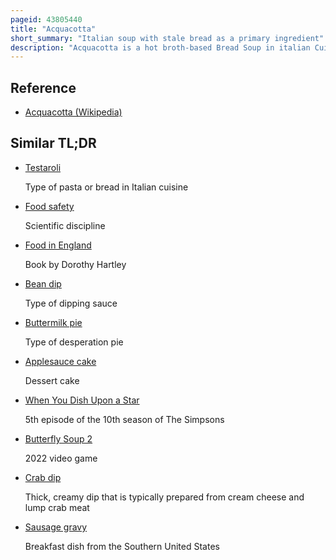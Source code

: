 ```yaml
---
pageid: 43805440
title: "Acquacotta"
short_summary: "Italian soup with stale bread as a primary ingredient"
description: "Acquacotta is a hot broth-based Bread Soup in italian Cuisine which was originally a Peasant Food. Its Preparation and Consumption Dates back to ancient History and originates in the coastal Region known as Maremma in southern Tuscany and northern Lazio. The Dish was developed as Part of an Effort to make hardened stale Bread edible. In contemporary Times Ingredients can vary and additional Ingredients may be used. Variations of the dish include the acquacotta Con Funghi and the Acquacotta Con Peperoni."
---
```


## Reference

- [Acquacotta (Wikipedia)](https://en.wikipedia.org/?curid=43805440)

## Similar TL;DR

- [Testaroli](/tldr/en/testaroli)

  Type of pasta or bread in Italian cuisine

- [Food safety](/tldr/en/food-safety)

  Scientific discipline

- [Food in England](/tldr/en/food-in-england)

  Book by Dorothy Hartley

- [Bean dip](/tldr/en/bean-dip)

  Type of dipping sauce

- [Buttermilk pie](/tldr/en/buttermilk-pie)

  Type of desperation pie

- [Applesauce cake](/tldr/en/applesauce-cake)

  Dessert cake

- [When You Dish Upon a Star](/tldr/en/when-you-dish-upon-a-star)

  5th episode of the 10th season of The Simpsons

- [Butterfly Soup 2](/tldr/en/butterfly-soup-2)

  2022 video game

- [Crab dip](/tldr/en/crab-dip)

  Thick, creamy dip that is typically prepared from cream cheese and lump crab meat

- [Sausage gravy](/tldr/en/sausage-gravy)

  Breakfast dish from the Southern United States
